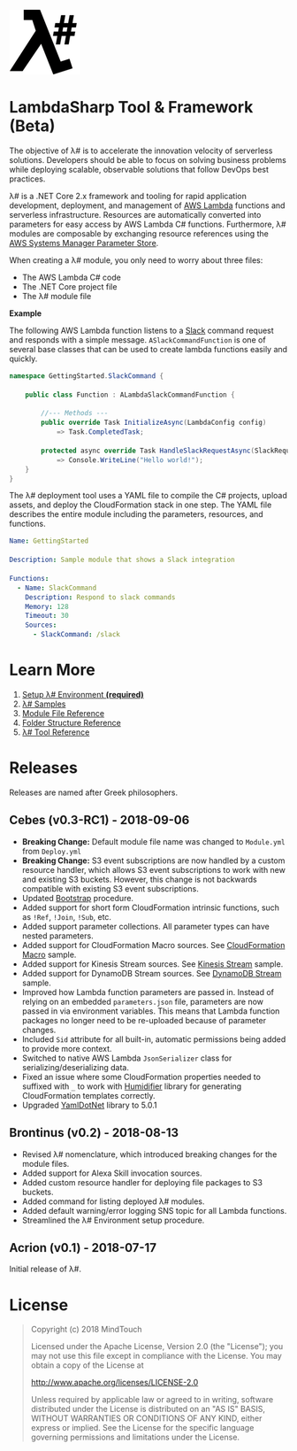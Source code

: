 ﻿![λ#](Docs/LambdaSharp_v2_small.png)

# LambdaSharp Tool & Framework (Beta)

The objective of λ# is to accelerate the innovation velocity of serverless solutions. Developers should be able to focus on solving business problems while deploying scalable, observable solutions that follow DevOps best practices.

λ# is a .NET Core 2.x framework and tooling for rapid application development, deployment, and management of [AWS Lambda](https://aws.amazon.com/lambda/) functions and serverless infrastructure. Resources are automatically converted into parameters for easy access by AWS Lambda C# functions. Furthermore, λ# modules are composable by exchanging resource references using the [AWS Systems Manager Parameter Store](https://aws.amazon.com/systems-manager/features/).

When creating a λ# module, you only need to worry about three files:
* The AWS Lambda C# code
* The .NET Core project file
* The λ# module file

__Example__

The following AWS Lambda function listens to a [Slack](https://slack.com) command request and responds with a simple message. `ASlackCommandFunction` is one of several base classes that can be used to create lambda functions easily and quickly.

```csharp
namespace GettingStarted.SlackCommand {

    public class Function : ALambdaSlackCommandFunction {

        //--- Methods ---
        public override Task InitializeAsync(LambdaConfig config)
            => Task.CompletedTask;

        protected async override Task HandleSlackRequestAsync(SlackRequest request)
            => Console.WriteLine("Hello world!");
    }
}
```

The λ# deployment tool uses a YAML file to compile the C# projects, upload assets, and deploy the CloudFormation stack in one step. The YAML file describes the entire module including the parameters, resources, and functions.

```yaml
Name: GettingStarted

Description: Sample module that shows a Slack integration

Functions:
  - Name: SlackCommand
    Description: Respond to slack commands
    Memory: 128
    Timeout: 30
    Sources:
      - SlackCommand: /slack
```

# Learn More

1. [Setup λ# Environment **(required)**](Bootstrap/)
1. [λ# Samples](Samples/)
1. [Module File Reference](Docs/ModuleFile.md)
1. [Folder Structure Reference](Docs/FolderStructure.md)
1. [λ# Tool Reference](src/MindTouch.LambdaSharp.Tool/)

# Releases

Releases are named after Greek philosophers.

## Cebes (v0.3-RC1) - 2018-09-06

* **Breaking Change:** Default module file name was changed to `Module.yml` from `Deploy.yml`
* **Breaking Change:** S3 event subscriptions are now handled by a custom resource handler, which allows S3 event subscriptions to work with new and existing S3 buckets. However, this change is not backwards compatible with existing S3 event subscriptions.
* Updated [Bootstrap](Bootstrap/) procedure.
* Added support for short form CloudFormation intrinsic functions, such as <code>!Ref</code>, <code>!Join</code>, <code>!Sub</code>, etc.
* Added support parameter collections. All parameter types can have nested parameters.
* Added support for CloudFormation Macro sources. See [CloudFormation Macro](Samples/MacroSample/) sample.
* Added support for Kinesis Stream sources. See [Kinesis Stream](Samples/KinesisSample/) sample.
* Added support for DynamoDB Stream sources. See [DynamoDB Stream](Samples/DynamoDBSample/) sample.
* Improved how Lambda function parameters are passed in. Instead of relying on an embedded `parameters.json` file, parameters are now passed in via environment variables. This means that Lambda function packages no longer need to be re-uploaded because of parameter changes.
* Included `Sid` attribute for all built-in, automatic permissions being added to provide more context.
* Switched to native AWS Lambda `JsonSerializer` class for serializing/deserializing data.
* Fixed an issue where some CloudFormation properties needed to suffixed with `_` to work with [Humidifier](https://github.com/jakejscott/Humidifier) library for generating CloudFormation templates correctly.
* Upgraded [YamlDotNet](https://github.com/aaubry/YamlDotNet) library to 5.0.1

## Brontinus (v0.2) - 2018-08-13

* Revised λ# nomenclature, which introduced breaking changes for the module files.
* Added support for Alexa Skill invocation sources.
* Added custom resource handler for deploying file packages to S3 buckets.
* Added command for listing deployed λ# modules.
* Added default warning/error logging SNS topic for all Lambda functions.
* Streamlined the λ# Environment setup procedure.

## Acrion (v0.1) - 2018-07-17

Initial release of λ#.

# License

> Copyright (c) 2018 MindTouch
>
> Licensed under the Apache License, Version 2.0 (the "License");
> you may not use this file except in compliance with the License.
> You may obtain a copy of the License at
>
> http://www.apache.org/licenses/LICENSE-2.0
>
> Unless required by applicable law or agreed to in writing, software
> distributed under the License is distributed on an "AS IS" BASIS,
> WITHOUT WARRANTIES OR CONDITIONS OF ANY KIND, either express or implied.
> See the License for the specific language governing permissions and
> limitations under the License.
